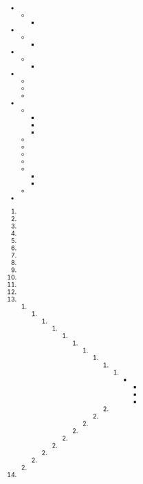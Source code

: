 -
    -
        -

-
    -
        -

-
    -
        -

-
    -
    -
    -

-
    -
        -
        -
        -
    -
    -
    -
    -
    -
        -
        -
    -
-

1.
1.
1.

1.
1.
1.

1.
1.
1.

1.
1.
1.

1.
    1.
        1.
            1.
                1.
                    1.
                        1.
                            1.
                                1.
                                    1.
                                        1. -
                                                -
                                                -
                                                -
                                    1.
                                1.
                            1.
                        1.
                    1.
                1.
            1.
        1.
    1.
1.

